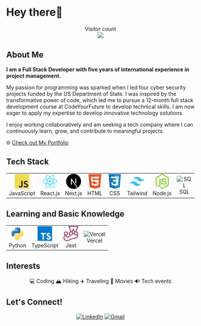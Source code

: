 # Hey there👋

<p align="center"> 
  Visitor count<br>
  <img src="https://profile-counter.glitch.me/nataliiazab/count.svg" />
</p>

## About Me

**I am a Full Stack Developer with five years of international experience in project management.**
<p>My passion for programming was sparked when I led four cyber security projects funded by the US Department of State. I was inspired by the transformative power of code, which led me to pursue a 12-month full stack development course at CodeYourFuture to develop technical skills. I am now eager to apply my expertise to develop innovative technology solutions.</p>

<p>I enjoy working collaboratively and am seeking a tech company where I can continuously learn, grow, and contribute to meaningful projects.</p>


🌐 [Check out My Portfolio](https://nataliiazab-portfolio.netlify.app)

## Tech Stack

<table align="center">
  <tr>
    <td align="center">
      <img src="https://raw.githubusercontent.com/devicons/devicon/master/icons/javascript/javascript-original.svg" alt="JavaScript" title="JavaScript" height="40" /><br />
      JavaScript
    </td>
    <td align="center">
      <img src="https://raw.githubusercontent.com/devicons/devicon/master/icons/react/react-original.svg" alt="React.js" title="React.js" height="40" /><br />
      React.js
    </td>
    <td align="center">
      <img src="https://raw.githubusercontent.com/devicons/devicon/master/icons/nextjs/nextjs-original.svg" title="Next.js" height="40" /><br />
      Next.js
    </td>
    <td align="center">
      <img src="https://raw.githubusercontent.com/devicons/devicon/master/icons/html5/html5-original.svg" alt="HTML" title="HTML" height="40" /><br />
      HTML
    </td>
    <td align="center">
      <img src="https://raw.githubusercontent.com/devicons/devicon/master/icons/css3/css3-original.svg" alt="CSS" title="CSS" height="40" /><br />
      CSS
    </td>
    <td align="center">
      <img src="https://raw.githubusercontent.com/devicons/devicon/master/icons/tailwindcss/tailwindcss-plain.svg" alt="Tailwind" title="Tailwind" height="40" /><br />
      Tailwind
    </td>
    <td align="center">
      <img src="https://raw.githubusercontent.com/devicons/devicon/master/icons/nodejs/nodejs-original.svg" alt="Node.js" title="Node.js" height="40" /><br />
      Node.js
    </td>
<td align="center">
  <img src="https://img.icons8.com/color/48/000000/sql.png" alt="SQL" title="SQL" height="40" /><br />
  SQL
</td>
  </tr>
</table>

## Learning and Basic Knowledge

<table align="center">
  <tr>
    <td align="center">
      <img src="https://raw.githubusercontent.com/devicons/devicon/master/icons/python/python-original.svg" alt="Python" title="Python" height="40" /><br />
      Python 
    </td>
    <td align="center">
      <img src="https://raw.githubusercontent.com/devicons/devicon/master/icons/typescript/typescript-original.svg" alt="TypeScript" title="TypeScript" height="40" /><br />
      TypeScript
    </td>
    <td align="center">
      <img src="https://raw.githubusercontent.com/devicons/devicon/master/icons/jest/jest-plain.svg" alt="Jest" title="Jest" height="40" /><br />
      Jest
    </td>
    <td align="center">
      <img src="https://assets.vercel.com/image/upload/v1588805858/repositories/vercel/logo.png" alt="Vercel" title="Vercel" height="40" /><br />
      Vercel
    </td>
  </tr>
</table>

## Interests
<div align="center">
💻 Coding
🏔️ Hiking
✈️ Traveling
🎥 Movies
🔊 Tech events
</div>

## Let's Connect!
<div align="center">

[![LinkedIn][linkedin-shield]][linkedin-url]
[![Gmail][gmail-shield]][gmail-url]

[gmail-shield]: https://img.shields.io/badge/-Gmail-red.svg?style=for-the-badge&logo=gmail&logoColor=white
[gmail-url]: mailto:nataliia.zab@gmail.com

[linkedin-shield]: https://img.shields.io/badge/-LinkedIn-green.svg?style=for-the-badge&logo=linkedin&colorB=blue
[linkedin-url]: https://www.linkedin.com/in/nataliia-zablotska/
</div>

